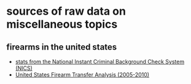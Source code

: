 # sources of raw data on miscellaneous topics

## firearms in the united states

- [stats from the National Instant Criminal Background Check System (NICS)](https://www.fbi.gov/services/cjis/nics)
- [United States Firearm Transfer Analysis (2005-2010)](https://www.icpsr.umich.edu/icpsrweb/NACJD/studies/36358/version/1/datadocumentation#)
